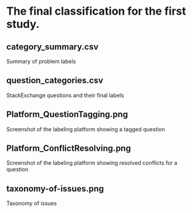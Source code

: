 # The final classification for the first study.

## category\_summary.csv 
Summary of problem labels

## question\_categories.csv
StackExchange questions and their final labels

## Platform\_QuestionTagging.png
Screenshot of the labeling platform showing a tagged question

## Platform\_ConflictResolving.png
Screenshot of the labeling platform showing resolved conflicts for a question

## taxonomy-of-issues.png
Taxonomy of issues

